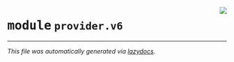 <!-- markdownlint-disable -->

<a href="../../th2_data_services/provider/v6/__init__.py#L0"><img align="right" style="float:right;" src="https://img.shields.io/badge/-source-cccccc?style=flat-square"></a>

# <kbd>module</kbd> `provider.v6`








---

_This file was automatically generated via [lazydocs](https://github.com/ml-tooling/lazydocs)._
